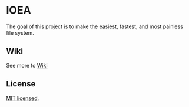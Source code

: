 # IOEA

The goal of this project is to make the easiest, fastest, and most painless file system.

## Wiki

See more to [Wiki](https://github.com/ea-sofare/ioea/wiki)

## License

[MIT licensed](LICENSE).
